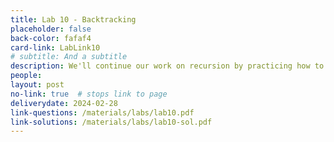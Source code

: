 ```yaml
---
title: Lab 10 - Backtracking
placeholder: false
back-color: fafaf4
card-link: LabLink10
# subtitle: And a subtitle
description: We'll continue our work on recursion by practicing how to use backtracking to create optimal recursions. Special emphasis on writing recurrences.
people:
layout: post
no-link: true  # stops link to page 
deliverydate: 2024-02-28
link-questions: /materials/labs/lab10.pdf
link-solutions: /materials/labs/lab10-sol.pdf
---
```










